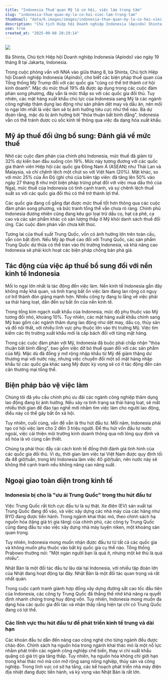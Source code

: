 ```yaml
---
title: "Indonesia Thuế quan Mỹ là cơ hội, việc làm trọng tâm"
slug: "indonesia-thue-quan-my-la-co-hoi-viec-lam-trong-tam"
thumbnail: "data/6.images/images/indonesia-thue-quan-my-la-co-hoi-viec-lam-trong-tam.webp"
description: "Chủ tịch Hiệp hội Doanh nghiệp Indonesia (Apindo) Shinta nhận định thuế quan của Mỹ có thể là cơ hội, nhưng việc làm vẫn là mối lo ngại lớn nhất."
use: true
created_at: "2025-09-08 20:29:14"
---
```


![](/images/20250908-00000005-nna_kyodo-000-1-view.webp)

Bà Shinta, Chủ tịch Hiệp hội Doanh nghiệp Indonesia (Apindo) vào ngày 19 tháng 8 tại Jakarta, Indonesia.

Trong cuộc phỏng vấn với NNA vào giữa tháng 8, bà Shinta, Chủ tịch Hiệp hội Doanh nghiệp Indonesia (Apindo), cho biết các biện pháp thuế quan của Tổng thống Mỹ Trump đối với các quốc gia "cũng có thể trở thành cơ hội kinh doanh". Mặc dù mức thuế 19% đã được áp dụng trong các cuộc đàm phán song phương, đây vẫn là mức thấp so với các quốc gia đối thủ. Tuy nhiên, các mặt hàng xuất khẩu chủ lực của Indonesia sang Mỹ là các ngành công nghiệp thâm dụng lao động như sản phẩm dệt may và dầu ăn, nên mối lo ngại lớn nhất là việc làm sẽ bị ảnh hưởng tiêu cực như thế nào. Bà dự đoán rằng, mặc dù bị ảnh hưởng bởi "thỏa thuận bất bình đẳng", Indonesia vẫn có thể tránh được cú sốc kinh tế thông qua việc đa dạng hóa xuất khẩu.

## Mỹ áp thuế đối ứng bổ sung: Đánh giá về mức thuế

Nhờ các cuộc đàm phán của chính phủ Indonesia, mức thuế đã giảm từ 32% dự kiến ban đầu xuống còn 19%. Mức này tương đương với các quốc gia thành viên Hiệp hội các quốc gia Đông Nam Á (ASEAN) như Thái Lan và Malaysia, và chỉ chênh lệch một chút so với Việt Nam (20%). Mặt khác, so với mức 25% của Ấn Độ (ghi chú của biên tập viên: đã tăng lên 50% vào ngày 27 tháng 8 như một biện pháp trừng phạt đối với việc mua dầu thô của Nga), mức thuế của Indonesia có tính cạnh tranh, và sự chênh lệch thuế suất so với các quốc gia đối thủ có thể trở thành lợi thế.

Các quốc gia đang cố gắng đạt được mức thuế tốt hơn thông qua các cuộc đàm phán song phương, và bức tranh tổng thể vẫn chưa rõ ràng. Chính phủ Indonesia đương nhiên cũng đang kêu gọi loại trừ dầu cọ, hạt cà phê, ca cao và các sản phẩm khác có sản lượng thấp ở Mỹ khỏi danh sách thuế đối ứng. Các cuộc đàm phán vẫn chưa kết thúc.

Tương lai của thuế suất Trung Quốc, vốn có ảnh hưởng lớn trên toàn cầu, vẫn còn bất định. Nếu Mỹ áp thuế cao đối với Trung Quốc, các sản phẩm Trung Quốc dư thừa có thể tràn vào thị trường Indonesia, và khả năng cao Indonesia sẽ phải kích hoạt các biện pháp chống bán phá giá.

## Tác động của việc áp thuế bổ sung đối với nền kinh tế Indonesia

Mối lo ngại lớn nhất là tác động đến việc làm. Nền kinh tế Indonesia gần đây không mấy khả quan, và tình trạng bất ổn việc làm đang lan rộng có nguy cơ trở thành đòn giáng mạnh hơn. Nhiều công ty đang lo lắng về việc phải sa thải hàng loạt, dẫn đến sự bất ổn của nền kinh tế.

Trong tổng kim ngạch xuất khẩu của Indonesia, mức độ phụ thuộc vào Mỹ tương đối nhỏ, khoảng 10%. Tuy nhiên, các mặt hàng xuất khẩu chính sang Mỹ bao gồm các ngành thâm dụng lao động như dệt may, dầu cọ, thủy sản và đồ nội thất, với nhiều lĩnh vực phụ thuộc lớn vào thị trường Mỹ. Việc tìm kiếm các thị trường xuất khẩu mới là cấp bách đối với từng mặt hàng.

Trong các cuộc đàm phán với Mỹ, Indonesia đã buộc phải chấp nhận "thỏa thuận bất bình đẳng", bao gồm việc dỡ bỏ thuế quan đối với các sản phẩm của Mỹ. Mặc dù đã đồng ý mở rộng nhập khẩu từ Mỹ để giảm thặng dư thương mại với nước này, nhưng việc chuyển đổi một số mặt hàng nhập khẩu từ các quốc gia khác sang Mỹ được kỳ vọng sẽ có ít tác động đến cán cân thương mại tổng thể.

## Biện pháp bảo vệ việc làm

Chúng tôi đã yêu cầu chính phủ ưu đãi các ngành công nghiệp thâm dụng lao động đang bị ảnh hưởng. Nếu xảy ra tình trạng sa thải hàng loạt, sẽ mất nhiều thời gian để đào tạo nghề mới nhằm tìm việc làm cho người lao động, điều này có thể gây bất ổn xã hội.

Tuy nhiên, cuối cùng, vấn đề vẫn là thu hút đầu tư. Mỗi năm, Indonesia phải tạo cơ hội việc làm cho 2 đến 3 triệu người. Để thu hút vốn đầu tư nước ngoài, việc cải thiện môi trường kinh doanh thông qua nới lỏng quy định và số hóa là vô cùng cần thiết.

Chúng ta phải thúc đẩy cải cách kinh tế đồng thời đánh giá tình hình của các quốc gia đối thủ. Ví dụ, thời gian làm việc tại Việt Nam được quy định tối đa 48 giờ/tuần, trong khi Indonesia làm việc 40 giờ/tuần, nên nước này sẽ không thể cạnh tranh nếu không nâng cao năng suất.

## Ngoại giao toàn diện trong kinh tế

### Indonesia bị cho là "ưu ái Trung Quốc" trong thu hút đầu tư

Việc Trung Quốc rất tích cực đầu tư là sự thật. Xe điện (EV) sản xuất tại Trung Quốc đang đổ vào, và việc xây dựng các nhà máy của các hãng như BYD đang được tiến hành. Trong ngành khai thác mỏ, theo chính sách hạ nguồn hóa (tăng giá trị gia tăng) của chính phủ, các công ty Trung Quốc cũng đang đầu tư vào việc xây dựng nhà máy luyện niken, một khoáng sản quan trọng.

Tuy nhiên, Indonesia mong muốn nhận được đầu tư từ tất cả các quốc gia và không muốn phụ thuộc vào bất kỳ quốc gia cụ thể nào. Tổng thống Prabowo thường nói: "Một ngàn người bạn là quá ít, nhưng một kẻ thù là quá nhiều".

Nhật Bản là một đối tác đầu tư lâu dài tại Indonesia, với nhiều tập đoàn lớn của Nhật đang hoạt động tại đây. Nhật Bản là một đối tác quan trọng và rất nhất quán.

Trong cuộc cạnh tranh giành hợp đồng xây dựng đường sắt cao tốc đầu tiên của Indonesia, các công ty Trung Quốc đã thắng thế nhờ khả năng ra quyết định nhanh chóng trong huy động vốn. Tuy nhiên, Indonesia mong muốn đa dạng hóa các quốc gia đối tác và nhận thấy rằng hiện tại chỉ có Trung Quốc đang có lợi thế.

### Các lĩnh vực thu hút đầu tư để phát triển kinh tế trung và dài hạn

Các khoản đầu tư dẫn đến nâng cao công nghệ cho từng ngành đều được chào đón. Chính sách hạ nguồn hóa trong ngành khai thác mỏ là một nỗ lực nhằm phát triển các ngành công nghiệp chế biến, thay vì chỉ xuất khẩu quặng có giá trị gia tăng thấp. Tuy nhiên, hạ nguồn hóa không chỉ giới hạn trong khai thác mỏ mà còn mở rộng sang nông nghiệp, thủy sản và công nghiệp. Trong lĩnh vực cơ sở hạ tầng, các kế hoạch phát triển nhà máy điện địa nhiệt đang được tiến hành, và kỳ vọng vào Nhật Bản là rất lớn.